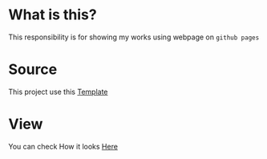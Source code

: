 # What is this? 

This responsibility is for showing my works using webpage on `github pages` 

# Source 

This project use this [Template](https://github.com/bedimcode/portfolio-responsive-complete) 

# View 

You can check How it looks [Here](https://ibrah5em.github.io/Me/)
